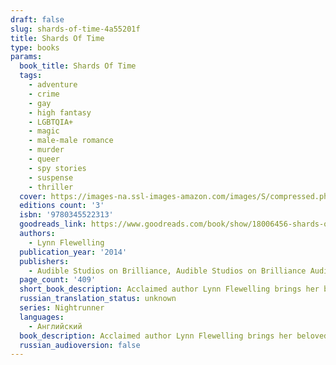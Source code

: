 ```yaml
---
draft: false
slug: shards-of-time-4a55201f
title: Shards Of Time
type: books
params:
  book_title: Shards Of Time
  tags:
    - adventure
    - crime
    - gay
    - high fantasy
    - LGBTQIA+
    - magic
    - male-male romance
    - murder
    - queer
    - spy stories
    - suspense
    - thriller
  cover: https://images-na.ssl-images-amazon.com/images/S/compressed.photo.goodreads.com/books/1377657570i/18006456.jpg
  editions count: '3'
  isbn: '9780345522313'
  goodreads_link: https://www.goodreads.com/book/show/18006456-shards-of-time
  authors:
    - Lynn Flewelling
  publication_year: '2014'
  publishers:
    - Audible Studios on Brilliance, Audible Studios on Brilliance Audio, Del Rey, National Geographic Books, Random House Publishing Group
  page_count: '409'
  short_book_description: Acclaimed author Lynn Flewelling brings her beloved Nightrunners series to a close—at least for now—with a thrilling novel of murder, mystery, and magic. The governor of the sacred island of...
  russian_translation_status: unknown
  series: Nightrunner
  languages:
    - Английский
  book_description: Acclaimed author Lynn Flewelling brings her beloved Nightrunners series to a close—at least for now—with a thrilling novel of murder, mystery, and magic. The governor of the sacred island of Korous and his mistress have been killed inside a locked and guarded room. The sole witnesses to the crime—guards who broke down the doors, hearing the screams from within—have gone mad with terror, babbling about ghosts . . . and things worse than ghosts. Dispatched to Korous by the queen, master spies Alec and Seregil find all the excitement and danger they could want—and more. For an ancient evil has been awakened there, a great power that will not rest until it has escaped its otherworldly prison and taken revenge on all that lives. And only those like Alec—who have died and returned to life—can step between the worlds and confront the killer . . . even if it means a second and all too permanent death.
  russian_audioversion: false
---
```


